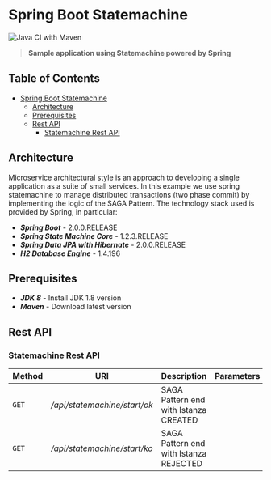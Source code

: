 # Spring Boot Statemachine

![Java CI with Maven](https://github.com/gcalsolaro/spring-boot-state-machine/workflows/Java%20CI%20with%20Maven/badge.svg)
> **Sample application using Statemachine powered by Spring**


## Table of Contents

   * [Spring Boot Statemachine](#spring-boot-statemachine)
      * [Architecture](#architecture)
      * [Prerequisites](#prerequisites)
      * [Rest API](#rest-api)
         * [Statemachine Rest API](#statemachine-rest-api)
      

## Architecture

Microservice architectural style is an approach to developing a single application as a suite of small services.
In this example we use spring statemachine to manage distributed transactions (two phase commit) by implementing the logic of the SAGA Pattern.
The technology stack used is provided by Spring, in particular:

* **_Spring Boot_** - 2.0.0.RELEASE
* **_Spring State Machine Core_** - 1.2.3.RELEASE
* **_Spring Data JPA with Hibernate_** - 2.0.0.RELEASE
* **_H2 Database Engine_** - 1.4.196

## Prerequisites
* **_JDK 8_** - Install JDK 1.8 version
* **_Maven_** - Download latest version



## Rest API

### Statemachine Rest API

Method | URI | Description | Parameters |
--- | --- | --- | --- |
`GET` | */api/statemachine/start/ok* | SAGA Pattern end with Istanza CREATED
`GET` | */api/statemachine/start/ko* | SAGA Pattern end with Istanza REJECTED
